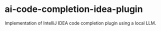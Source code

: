 # ai-code-completion-idea-plugin
Implementation of IntelliJ IDEA code completion plugin using a local LLM.
